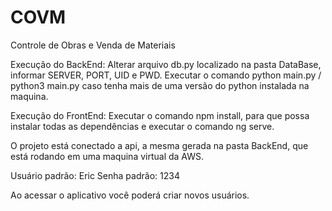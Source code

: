 # COVM
 Controle de Obras e Venda de Materiais
 
 Execução do BackEnd: Alterar arquivo db.py localizado na pasta DataBase, informar SERVER, PORT, UID e PWD. Executar o comando python main.py / python3 main.py caso tenha mais de uma versão do python instalada na maquina.
 
 Execução do FrontEnd: Executar o comando npm install, para que possa instalar todas as dependências e executar o comando ng serve.
 
 O projeto está conectado a api, a mesma gerada na pasta BackEnd, que está rodando em uma maquina virtual da AWS.
 
 Usuário padrão: Eric Senha padrão: 1234
 
 Ao acessar o aplicativo você poderá criar novos usuários.
